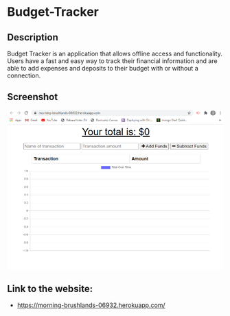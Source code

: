 # Budget-Tracker

## Description
Budget Tracker is an application that allows offline access and functionality. Users have a fast and easy way to track their financial information and are able to add expenses and deposits to their budget with or without a connection.  

## Screenshot
![](public/icons/Screenshot.png "Screenshot of Mock up")

## Link to the website:
* https://morning-brushlands-06932.herokuapp.com/